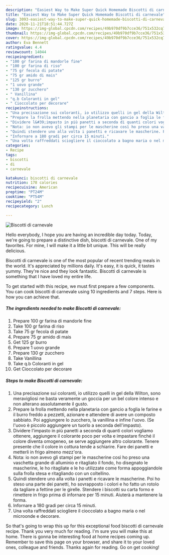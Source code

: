 ```yaml
---
description: "Easiest Way to Make Super Quick Homemade Biscotti di carnevale"
title: "Easiest Way to Make Super Quick Homemade Biscotti di carnevale"
slug: 3093-easiest-way-to-make-super-quick-homemade-biscotti-di-carnevale
date: 2020-11-21T18:51:44.727Z
image: https://img-global.cpcdn.com/recipes/49b970df9b7cce36/751x532cq70/biscotti-di-carnevale-recipe-main-photo.jpg
thumbnail: https://img-global.cpcdn.com/recipes/49b970df9b7cce36/751x532cq70/biscotti-di-carnevale-recipe-main-photo.jpg
cover: https://img-global.cpcdn.com/recipes/49b970df9b7cce36/751x532cq70/biscotti-di-carnevale-recipe-main-photo.jpg
author: Eva Bennett
ratingvalue: 4.4
reviewcount: 14044
recipeingredient:
- "100 gr farina di mandorle fine"
- "100 gr farina di riso"
- "75 gr fecola di patate"
- "75 gr amido di mais"
- "125 gr burro"
- "1 uovo grande"
- "130 gr zucchero"
- " Vanillina"
- "q.b Coloranti in gel"
- " Cioccolato per decorare"
recipeinstructions:
- "Una precisazione sui coloranti, io utilizzo quelli in gel della Wilton, sono meravigliosi ne basta veramente un goccia per un bel colore intenso e non alterano assolutamente il gusto."
- "Prepare la frolla mettendo nella planetaria con gancio a foglia le farine e il burro freddo a pezzetti, azionare e attendere di avere un composto sabbiato. Poi aggiungere lo zucchero, la vanillina e infine l&#39;uovo. (Se l&#39;uovo è piccolo aggiungere un tuorlo a seconda dell&#39;impasto)."
- "Dividere l&#39;impasto in più panetti a seconda di quanti colori vogliamo ottenere, aggiungere il colorante poco per volta e impastare finché il colore diventa omogeneo, se serve aggiungere altro colorante. Tenere presente che il colore in cottura tende a schiarire. Fare dei panetti e metterli in frigo almeno mezz&#39;ora."
- "Nota: io non avevo gli stampi per le mascherine così ho preso una vaschetta grande di alluminio e ritagliato il fondo, ho disegnato le mascherine, le ho ritagliate e le ho utilizzate come forma appoggiandole sulla frolla stesa e ritagliando con un coltellino."
- "Quindi stendere uno alla volta i panetti e ricavare le mascherine. Poi ho steso una parte dei panetti, ho sovrapposto i colori e ho fatto un rotolo da tagliare a fettine per le girelle. Stendere i biscotti su carta forno e rimettere in frigo prima di infornare per 15 minuti. Aiuterà a mantenere la forma."
- "Infornare a 180 gradi per circa 15 minuti."
- "Una volta raffreddati sciogliere il cioccolato a bagno maria o nel microonde e decorare."
categories:
- Recipe
tags:
- biscotti
- di
- carnevale

katakunci: biscotti di carnevale 
nutrition: 178 calories
recipecuisine: American
preptime: "PT24M"
cooktime: "PT54M"
recipeyield: "2"
recipecategory: Lunch

---
```



![Biscotti di carnevale](https://img-global.cpcdn.com/recipes/49b970df9b7cce36/751x532cq70/biscotti-di-carnevale-recipe-main-photo.jpg)

Hello everybody, I hope you are having an incredible day today. Today, we're going to prepare a distinctive dish, biscotti di carnevale. One of my favorites. For mine, I will make it a little bit unique. This will be really delicious.



Biscotti di carnevale is one of the most popular of recent trending meals in the world. It's appreciated by millions daily. It's easy, it is quick, it tastes yummy. They're nice and they look fantastic. Biscotti di carnevale is something that I have loved my entire life.


To get started with this recipe, we must first prepare a few components. You can cook biscotti di carnevale using 10 ingredients and 7 steps. Here is how you can achieve that.

<!--inarticleads1-->

##### The ingredients needed to make Biscotti di carnevale:

1. Prepare 100 gr farina di mandorle fine
1. Take 100 gr farina di riso
1. Take 75 gr fecola di patate
1. Prepare 75 gr amido di mais
1. Get 125 gr burro
1. Prepare 1 uovo grande
1. Prepare 130 gr zucchero
1. Take  Vanillina
1. Take q.b Coloranti in gel
1. Get  Cioccolato per decorare




<!--inarticleads2-->

##### Steps to make Biscotti di carnevale:

1. Una precisazione sui coloranti, io utilizzo quelli in gel della Wilton, sono meravigliosi ne basta veramente un goccia per un bel colore intenso e non alterano assolutamente il gusto.
1. Prepare la frolla mettendo nella planetaria con gancio a foglia le farine e il burro freddo a pezzetti, azionare e attendere di avere un composto sabbiato. Poi aggiungere lo zucchero, la vanillina e infine l&#39;uovo. (Se l&#39;uovo è piccolo aggiungere un tuorlo a seconda dell&#39;impasto).
1. Dividere l&#39;impasto in più panetti a seconda di quanti colori vogliamo ottenere, aggiungere il colorante poco per volta e impastare finché il colore diventa omogeneo, se serve aggiungere altro colorante. Tenere presente che il colore in cottura tende a schiarire. Fare dei panetti e metterli in frigo almeno mezz&#39;ora.
1. Nota: io non avevo gli stampi per le mascherine così ho preso una vaschetta grande di alluminio e ritagliato il fondo, ho disegnato le mascherine, le ho ritagliate e le ho utilizzate come forma appoggiandole sulla frolla stesa e ritagliando con un coltellino.
1. Quindi stendere uno alla volta i panetti e ricavare le mascherine. Poi ho steso una parte dei panetti, ho sovrapposto i colori e ho fatto un rotolo da tagliare a fettine per le girelle. Stendere i biscotti su carta forno e rimettere in frigo prima di infornare per 15 minuti. Aiuterà a mantenere la forma.
1. Infornare a 180 gradi per circa 15 minuti.
1. Una volta raffreddati sciogliere il cioccolato a bagno maria o nel microonde e decorare.




So that's going to wrap this up for this exceptional food biscotti di carnevale recipe. Thank you very much for reading. I'm sure you will make this at home. There is gonna be interesting food at home recipes coming up. Remember to save this page on your browser, and share it to your loved ones, colleague and friends. Thanks again for reading. Go on get cooking!
